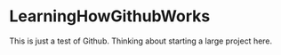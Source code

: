 LearningHowGithubWorks
======================

This is just a test of Github. Thinking about starting a large project here.